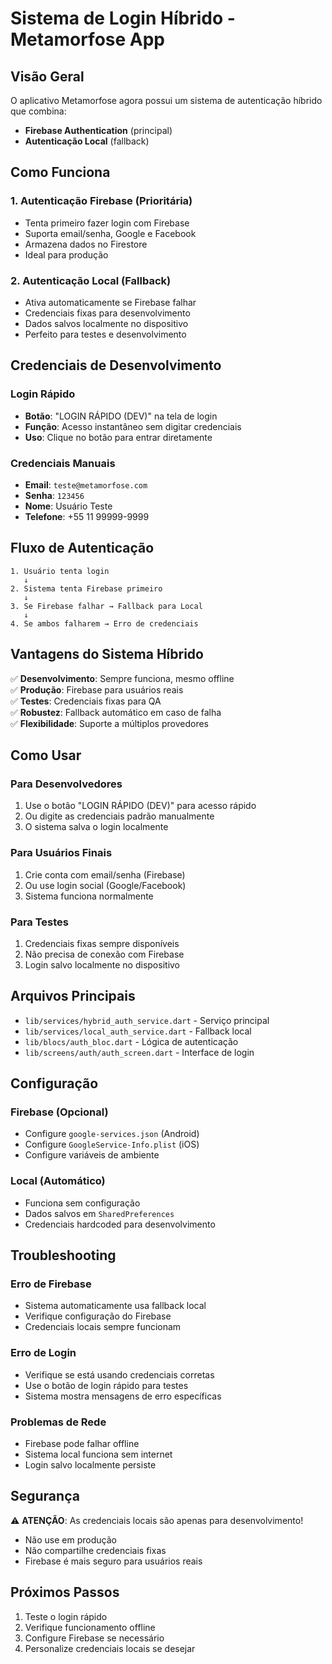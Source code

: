# Sistema de Login Híbrido - Metamorfose App

## Visão Geral

O aplicativo Metamorfose agora possui um sistema de autenticação híbrido que combina:
- **Firebase Authentication** (principal)
- **Autenticação Local** (fallback)

## Como Funciona

### 1. Autenticação Firebase (Prioritária)
- Tenta primeiro fazer login com Firebase
- Suporta email/senha, Google e Facebook
- Armazena dados no Firestore
- Ideal para produção

### 2. Autenticação Local (Fallback)
- Ativa automaticamente se Firebase falhar
- Credenciais fixas para desenvolvimento
- Dados salvos localmente no dispositivo
- Perfeito para testes e desenvolvimento

## Credenciais de Desenvolvimento

### Login Rápido
- **Botão**: "LOGIN RÁPIDO (DEV)" na tela de login
- **Função**: Acesso instantâneo sem digitar credenciais
- **Uso**: Clique no botão para entrar diretamente

### Credenciais Manuais
- **Email**: `teste@metamorfose.com`
- **Senha**: `123456`
- **Nome**: Usuário Teste
- **Telefone**: +55 11 99999-9999

## Fluxo de Autenticação

```
1. Usuário tenta login
   ↓
2. Sistema tenta Firebase primeiro
   ↓
3. Se Firebase falhar → Fallback para Local
   ↓
4. Se ambos falharem → Erro de credenciais
```

## Vantagens do Sistema Híbrido

✅ **Desenvolvimento**: Sempre funciona, mesmo offline  
✅ **Produção**: Firebase para usuários reais  
✅ **Testes**: Credenciais fixas para QA  
✅ **Robustez**: Fallback automático em caso de falha  
✅ **Flexibilidade**: Suporte a múltiplos provedores  

## Como Usar

### Para Desenvolvedores
1. Use o botão "LOGIN RÁPIDO (DEV)" para acesso rápido
2. Ou digite as credenciais padrão manualmente
3. O sistema salva o login localmente

### Para Usuários Finais
1. Crie conta com email/senha (Firebase)
2. Ou use login social (Google/Facebook)
3. Sistema funciona normalmente

### Para Testes
1. Credenciais fixas sempre disponíveis
2. Não precisa de conexão com Firebase
3. Login salvo localmente no dispositivo

## Arquivos Principais

- `lib/services/hybrid_auth_service.dart` - Serviço principal
- `lib/services/local_auth_service.dart` - Fallback local
- `lib/blocs/auth_bloc.dart` - Lógica de autenticação
- `lib/screens/auth/auth_screen.dart` - Interface de login

## Configuração

### Firebase (Opcional)
- Configure `google-services.json` (Android)
- Configure `GoogleService-Info.plist` (iOS)
- Configure variáveis de ambiente

### Local (Automático)
- Funciona sem configuração
- Dados salvos em `SharedPreferences`
- Credenciais hardcoded para desenvolvimento

## Troubleshooting

### Erro de Firebase
- Sistema automaticamente usa fallback local
- Verifique configuração do Firebase
- Credenciais locais sempre funcionam

### Erro de Login
- Verifique se está usando credenciais corretas
- Use o botão de login rápido para testes
- Sistema mostra mensagens de erro específicas

### Problemas de Rede
- Firebase pode falhar offline
- Sistema local funciona sem internet
- Login salvo localmente persiste

## Segurança

⚠️ **ATENÇÃO**: As credenciais locais são apenas para desenvolvimento!  
- Não use em produção
- Não compartilhe credenciais fixas
- Firebase é mais seguro para usuários reais

## Próximos Passos

1. Teste o login rápido
2. Verifique funcionamento offline
3. Configure Firebase se necessário
4. Personalize credenciais locais se desejar
